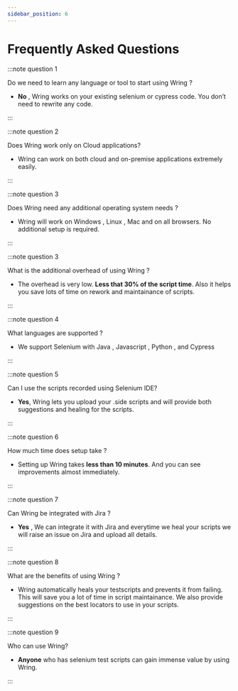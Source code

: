 ```yaml
---
sidebar_position: 6
---
```


# Frequently Asked Questions


:::note  question 1
  <summary>  Do we need to learn any language or tool to start using Wring ?</summary>

  - **No** , Wring works on your existing selenium or cypress code. You don’t need to rewrite any code.

:::

:::note  question 2
  <summary>  Does Wring work only on Cloud applications?</summary>

  - Wring can work on both cloud and on-premise applications extremely easily.

:::

:::note  question 3
  <summary>  Does Wring need any additional operating system needs ?</summary>

  - Wring will work on Windows , Linux , Mac and on all browsers. No additional setup is required.

:::

:::note  question 3
  <summary> What is the additional overhead of using Wring ?</summary>

  - The overhead is very low. **Less that 30% of the script time**. Also it helps you save lots of time on rework and maintainance of scripts.

:::

:::note  question 4
  <summary> What languages are supported ?</summary>

  - We support Selenium with Java , Javascript , Python , and Cypress

:::

:::note  question 5
  <summary> Can I use the scripts recorded using Selenium IDE?</summary>

  - **Yes**, Wring lets you upload your .side scripts and will provide both suggestions and healing for the scripts.

:::

:::note  question 6
  <summary> How much time does setup take ?</summary>

  - Setting up Wring takes **less than 10 minutes**. And you can see improvements almost immediately.

:::

:::note  question 7
<summary> Can Wring be integrated with Jira ? </summary>

  - **Yes** , We can integrate it with Jira and everytime we heal your scripts we will raise an issue on Jira and upload all details.

:::

:::note  question 8
<summary> What are the benefits of using Wring ?</summary>

  - Wring automatically heals your testscripts and prevents it from failing. This will save you a lot of time in script maintainance. We also provide suggestions on the best locators to use in your scripts.

:::

:::note  question 9
<summary>Who can use Wring?</summary>

  - **Anyone** who has selenium test scripts can gain immense value by using Wring.

:::